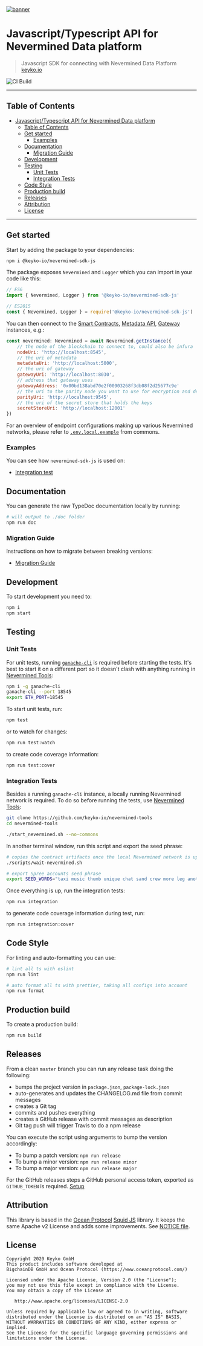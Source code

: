 [![banner](https://raw.githubusercontent.com/keyko-io/assets/master/images/logo/small/keyko_logo@2x-100.jpg)](https://keyko.io)

# Javascript/Typescript API for Nevermined Data platform

> Javascript SDK for connecting with Nevermined Data Platform
> [keyko.io](https://keyko.io)

![CI Build](https://github.com/keyko-io/nevermined-sdk-js/workflows/Build/badge.svg)

---

## Table of Contents


   * [Javascript/Typescript API for Nevermined Data platform](#javascripttypescript-api-for-nevermined-data-platform)
      * [Table of Contents](#table-of-contents)
      * [Get started](#get-started)
         * [Examples](#examples)
      * [Documentation](#documentation)
         * [Migration Guide](#migration-guide)
      * [Development](#development)
      * [Testing](#testing)
         * [Unit Tests](#unit-tests)
         * [Integration Tests](#integration-tests)
      * [Code Style](#code-style)
      * [Production build](#production-build)
      * [Releases](#releases)
      * [Attribution](#attribution)
      * [License](#license)


---

## Get started

Start by adding the package to your dependencies:

```bash
npm i @keyko-io/nevermined-sdk-js
```

The package exposes `Nevermined` and `Logger` which you can import in your code like this:

```js
// ES6
import { Nevermined, Logger } from '@keyko-io/nevermined-sdk-js'

// ES2015
const { Nevermined, Logger } = require('@keyko-io/nevermined-sdk-js')
```

You can then connect to the [Smart Contracts](https://github.com/keyko-io/nevermined-contracts), [Metadata API](https://github.com/keyko-io/nevermined-metadata), [Gateway](https://github.com/keyko-io/nevermined-gateway) instances, e.g.:

```js
const nevermined: Nevermined = await Nevermined.getInstance({
    // the node of the blockchain to connect to, could also be infura
    nodeUri: 'http://localhost:8545',
    // the uri of metadata
    metadataUri: 'http://localhost:5000',
    // the uri of gateway
    gatewayUri: 'http://localhost:8030',
    // address that gateway uses
    gatewayAddress: '0x00bd138abd70e2f00903268f3db08f2d25677c9e'
    // the uri to the parity node you want to use for encryption and decryption
    parityUri: 'http://localhost:9545',
    // the uri of the secret store that holds the keys
    secretStoreUri: 'http://localhost:12001'
})
```

For an overview of endpoint configurations making up various Nevermined networks, please refer to [`.env.local.example`](https://github.com/oceanprotocol/commons/blob/master/client/.env.local.example) from commons.

### Examples

You can see how `nevermined-sdk-js` is used on:

- [Integration test](/src/integration/nevermined/)

## Documentation

You can generate the raw TypeDoc documentation locally by running:

```bash
# will output to ./doc folder
npm run doc
```

### Migration Guide

Instructions on how to migrate between breaking versions:

- [Migration Guide](MIGRATION.md)

## Development

To start development you need to:

```bash
npm i
npm start
```

## Testing

### Unit Tests

For unit tests, running [`ganache-cli`](https://github.com/trufflesuite/ganache-cli) is required before starting the tests. It's best to start it on a different port so it doesn't clash with anything running in [Nevermined Tools](https://github.com/keyko-io/nevermined-tools):

```bash
npm i -g ganache-cli
ganache-cli --port 18545
export ETH_PORT=18545
```

To start unit tests, run:

```bash
npm test
```

or to watch for changes:

```bash
npm run test:watch
```

to create code coverage information:

```bash
npm run test:cover
```

### Integration Tests

Besides a running `ganache-cli` instance, a locally running Nevermined network is required. To do so before running the tests, use [Nevermined Tools](https://github.com/keyko-io/nevermined-tools):

```bash
git clone https://github.com/keyko-io/nevermined-tools
cd nevermined-tools

./start_nevermined.sh --no-commons
```

In another terminal window, run this script and export the seed phrase:

```bash
# copies the contract artifacts once the local Nevermined network is up and running
./scripts/wait-nevermined.sh

# export Spree accounts seed phrase
export SEED_WORDS="taxi music thumb unique chat sand crew more leg another off lamp"
```

Once everything is up, run the integration tests:

```bash
npm run integration
```

to generate code coverage information during test, run:

```bash
npm run integration:cover
```

## Code Style

For linting and auto-formatting you can use:

```bash
# lint all ts with eslint
npm run lint

# auto format all ts with prettier, taking all configs into account
npm run format
```

## Production build

To create a production build:

```bash
npm run build
```

## Releases

From a clean `master` branch you can run any release task doing the following:

- bumps the project version in `package.json`, `package-lock.json`
- auto-generates and updates the CHANGELOG.md file from commit messages
- creates a Git tag
- commits and pushes everything
- creates a GitHub release with commit messages as description
- Git tag push will trigger Travis to do a npm release

You can execute the script using arguments to bump the version accordingly:

- To bump a patch version: `npm run release`
- To bump a minor version: `npm run release minor`
- To bump a major version: `npm run release major`

For the GitHub releases steps a GitHub personal access token, exported as `GITHUB_TOKEN` is required. [Setup](https://github.com/release-it/release-it#github-releases)


## Attribution

This library is based in the [Ocean Protocol](https://oceanprotocol.com) [Squid JS](https://github.com/oceanprotocol/squid-js) library.
It keeps the same Apache v2 License and adds some improvements. See [NOTICE file](NOTICE).

## License

```
Copyright 2020 Keyko GmbH
This product includes software developed at
BigchainDB GmbH and Ocean Protocol (https://www.oceanprotocol.com/)

Licensed under the Apache License, Version 2.0 (the "License");
you may not use this file except in compliance with the License.
You may obtain a copy of the License at

   http://www.apache.org/licenses/LICENSE-2.0

Unless required by applicable law or agreed to in writing, software
distributed under the License is distributed on an "AS IS" BASIS,
WITHOUT WARRANTIES OR CONDITIONS OF ANY KIND, either express or implied.
See the License for the specific language governing permissions and
limitations under the License.
```
